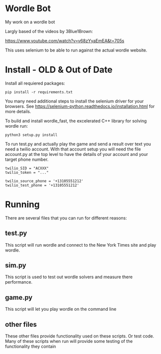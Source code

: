 # Wordle Bot

My work on a wordle bot

Largly based of the videos by 3Blue1Brown:

https://www.youtube.com/watch?v=v68zYyaEmEA&t=705s

This uses selenium to be able to run against the actual wordle website.  

# Install - OLD & Out of Date

Install all requiered packages:

```
pip install -r requirements.txt
```

You many need additional steps to install the selenium driver for your browsers.  See https://selenium-python.readthedocs.io/installation.html for more details.

To build and install wordle_fast, the excelerated C++ library for solving wordle run:

```
python3 setup.py install
```

To run test.py and actually play the game and send a result over text you need a twilio account.  With that account setup
you will need the file account.py at the top level to have the details of your account and your target phone number.

```
twilio_SID = "ACXXX"
twilio_token = "..."

twilio_source_phone = '+13105551212'
twilio_test_phone = '+13105551212'
```

# Running 

There are several files that you can run for different reasons:

## test.py

This script will run wordle and connect to the New York Times site and play wordle.  

## sim.py

This script is used to test out wordle solvers and measure there performance.  

## game.py

This script will let you play wordle on the command line

## other files

These other files provide functionality used on these scripts.  Or test code.  Many of these scripts when run will provide 
some testing of the functionality they contain